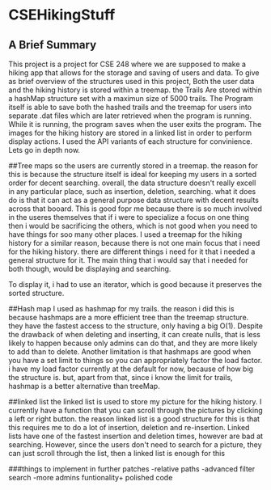 # CSEHikingStuff

## A Brief Summary
This project is a project for CSE 248 where we are supposed to make a hiking app that allows for the storage and saving of users and data.
To give as brief overview of the structures used in this project, Both the user data and the hiking history is stored within a treemap.
the Trails Are stored within a hashMap structure set with a maximun size of 5000 trails. The Program itself is able to save both the hashed trails and the treemap for users
into separate .dat files which are later retrieved when the program is running. While it is running, the program saves when the user exits the program. The images for the hiking history are stored in a linked list in order to perform display actions. I used the API variants of each structure for convinience. Lets go in depth now.

##Tree maps
so the users are currently stored in a treemap. the reason for this is because the structure itself is ideal for keeping my users in a sorted order for decent searching. overall, the data structure doesn't really excell in any particular place, such as insertion, deletion, searching. what it does do is that it can act as a general purpose data structure with decent results across that booard. This is good fopr me because there is so much involved in the useres themselves that if i were to specialize a focus on one thing then i would be sacrificing the others, which is not good when you need to have things for soo many other places. I used a treemap for the hiking history for a similar reason, because there is not one main focus that i need for the hiking history. there are different things i need for it that i needed a general structure for it. The main thing that i would say that i needed for both though, would be displaying and searching.

To display it, i had to use an iterator, which is good because it preserves the sorted structure.

##Hash map
I used as hashmap for my trails. the reason i did this is because hashmaps are a more efficient tree than the treemap structure. they have the fastest access to the structure, only having a big O(1). Despite the drawback of when deleting and inserting, it can create nulls, that is less likely to happen because only admins can do that, and they are more likely to add than to delete. Another limitation is that hashmaps are good when you have a set limit to things so you can appropriately factor the load factor. i have my load factor currently at the default for now, because of how big the structure is. but, apart from that, since i know the limit for trails, hashmap is a better alternative than treeMap.

##linked list
the linked list is used to store my picture for the hiking history. I currently have a function that you can scroll through the pictures by clicking a left or right button. the reason linked list is a good structure for this is that this requires me to do a lot of insertion, deletion and re-insertion. Linked lists have one of the fastest insertion and deletion times, however are bad at searching. However, since the users don't need to search for a picture, they can just scroll through the list,
then a linked list is enough for this

###things to implement in further patches
-relative paths
-advanced filter search
-more admins funtionality+ polished code
